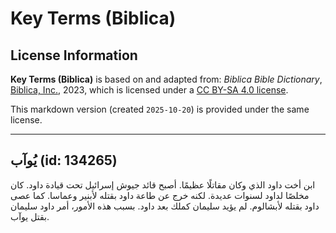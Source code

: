 # Key Terms (Biblica)

## License Information

**Key Terms (Biblica)** is based on and adapted from: _Biblica Bible Dictionary_, [Biblica, Inc.](https://www.biblica.com/), 2023, which is licensed under a [CC BY-SA 4.0 license](https://creativecommons.org/licenses/by-sa/4.0/legalcode.en).

This markdown version (created `2025-10-20`) is provided under the same license.



--------------------------------

## يُوآب (id: 134265)

ابن أخت داود الذي وكان مقاتلًا عظيمًا. أصبح قائد جيوش إسرائيل تحت قيادة داود. كان مخلصًا لداود لسنوات عديدة. لكنه خرج عن طاعة داود بقتله لأبنير وعماسا. كما عصى داود بقتله لأبشالوم. لم يؤيد سليمان كملك بعد داود. بسبب هذه الأمور، أمر داود سليمان بقتل يوآب.


